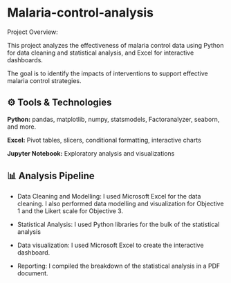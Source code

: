 # Malaria-control-analysis

 Project Overview:

This project analyzes the effectiveness of malaria control data using Python for data cleaning and statistical analysis, and Excel for interactive dashboards.

The goal is to identify the impacts of interventions to support effective malaria control strategies.

## ⚙️ Tools & Technologies

**Python:** pandas, matplotlib, numpy, statsmodels, Factoranalyzer, seaborn, and more.

**Excel:** Pivot tables, slicers, conditional formatting, interactive charts

**Jupyter Notebook:** Exploratory analysis and visualizations

## 📊 Analysis Pipeline

* Data Cleaning and Modelling:
 I used Microsoft Excel for the data cleaning. I also performed data modelling and visualization for Objective 1 and the Likert scale for Objective 3.

* Statistical Analysis: I used Python libraries for the bulk of the statistical analysis

* Data visualization: I used Microsoft Excel to create the interactive dashboard.

* Reporting: I compiled the breakdown of the statistical analysis in a PDF document.

